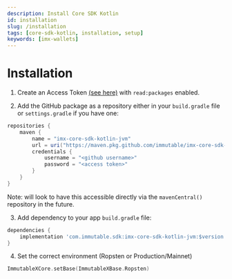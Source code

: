 ```yaml
---
description: Install Core SDK Kotlin
id: installation
slug: /installation
tags: [core-sdk-kotlin, installation, setup]
keywords: [imx-wallets]
---
```


# Installation

1. Create an Access Token [(see here)](https://docs.github.com/en/authentication/keeping-your-account-and-data-secure/creating-a-personal-access-token) with `read:packages` enabled.

2. Add the GitHub package as a repository either in your `build.gradle` file or `settings.gradle` if you have one:

  ```gradle
  repositories {
      maven {
          name = "imx-core-sdk-kotlin-jvm"
          url = uri("https://maven.pkg.github.com/immutable/imx-core-sdk-kotlin-jvm")
          credentials {
              username = "<github username>"
              password = "<access token>"
          }
      }
  }
  ```

  Note: will look to have this accessible directly via the `mavenCentral()` repository in the future.

3. Add dependency to your app `build.gradle` file:

  ```gradle
  dependencies {
      implementation 'com.immutable.sdk:imx-core-sdk-kotlin-jvm:$version'
  }
  ```

4. Set the correct environment (Ropsten or Production/Mainnet)

  ```kt
  ImmutableXCore.setBase(ImmutableXBase.Ropsten)
  ```
